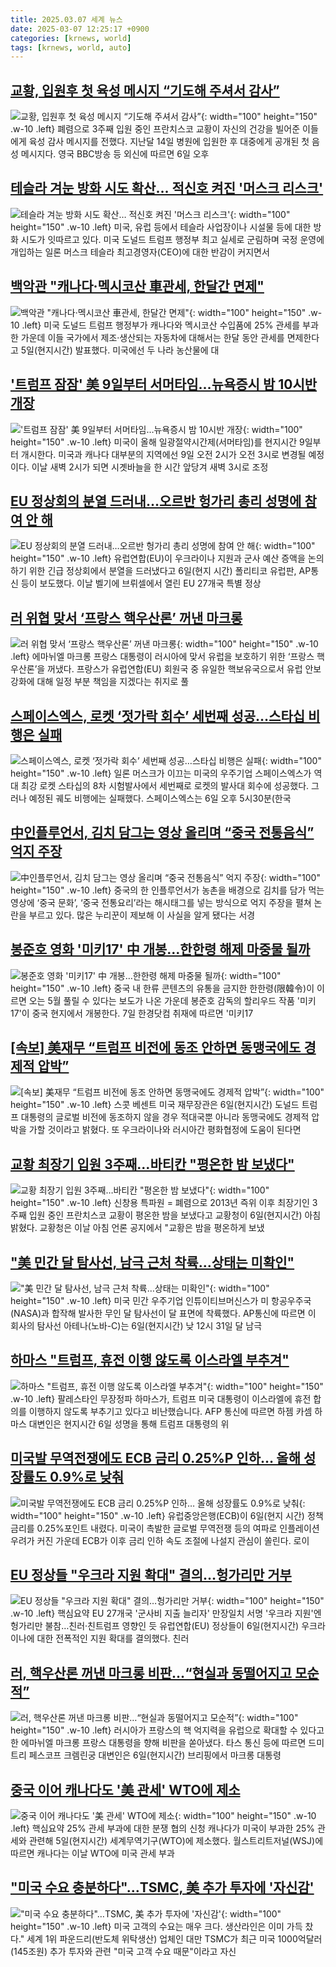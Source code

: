 ```yaml
---
title: 2025.03.07 세계 뉴스
date: 2025-03-07 12:25:17 +0900
categories: [krnews, world]
tags: [krnews, world, auto]
---
```

## [교황, 입원후 첫 육성 메시지 “기도해 주셔서 감사”](https://n.news.naver.com/mnews/article/020/0003619673)

![교황, 입원후 첫 육성 메시지 “기도해 주셔서 감사”](https://mimgnews.pstatic.net/image/origin/020/2025/03/07/3619673.jpg?type=nf220_150){: width="100" height="150" .w-10 .left}
폐렴으로 3주째 입원 중인 프란치스코 교황이 자신의 건강을 빌어준 이들에게 육성 감사 메시지를 전했다. 지난달 14일 병원에 입원한 후 대중에게 공개된 첫 음성 메시지다. 영국 BBC방송 등 외신에 따르면 6일 오후

## [테슬라 겨눈 방화 시도 확산… 적신호 켜진 '머스크 리스크'](https://n.news.naver.com/mnews/article/469/0000852278)

![테슬라 겨눈 방화 시도 확산… 적신호 켜진 '머스크 리스크'](https://mimgnews.pstatic.net/image/origin/469/2025/03/06/852278.jpg?type=nf220_150){: width="100" height="150" .w-10 .left}
미국, 유럽 등에서 테슬라 사업장이나 시설물 등에 대한 방화 시도가 잇따르고 있다. 미국 도널드 트럼프 행정부 최고 실세로 군림하며 국정 운영에 개입하는 일론 머스크 테슬라 최고경영자(CEO)에 대한 반감이 커지면서

## [백악관 "캐나다·멕시코산 車관세, 한달간 면제"](https://n.news.naver.com/mnews/article/008/0005162351)

![백악관 "캐나다·멕시코산 車관세, 한달간 면제"](https://mimgnews.pstatic.net/image/origin/008/2025/03/07/5162351.jpg?type=nf220_150){: width="100" height="150" .w-10 .left}
미국 도널드 트럼프 행정부가 캐나다와 멕시코산 수입품에 25% 관세를 부과한 가운데 이들 국가에서 제조·생산되는 자동차에 대해서는 한달 동안 관세를 면제한다고 5일(현지시간) 발표했다. 미국에선 두 나라 농산물에 대

## ['트럼프 잠잠' 美 9일부터 서머타임…뉴욕증시 밤 10시반 개장](https://n.news.naver.com/mnews/article/421/0008115095)

!['트럼프 잠잠' 美 9일부터 서머타임…뉴욕증시 밤 10시반 개장](https://mimgnews.pstatic.net/image/origin/421/2025/03/06/8115095.jpg?type=nf220_150){: width="100" height="150" .w-10 .left}
미국이 올해 일광절약시간제(서머타임)를 현지시간 9일부터 개시한다. 미국과 캐나다 대부분의 지역에선 9일 오전 2시가 오전 3시로 변경될 예정이다. 이날 새벽 2시가 되면 시곗바늘을 한 시간 앞당겨 새벽 3시로 조정

## [EU 정상회의 분열 드러내…오르반 헝가리 총리 성명에 참여 안 해](https://n.news.naver.com/mnews/article/003/0013105021)

![EU 정상회의 분열 드러내…오르반 헝가리 총리 성명에 참여 안 해](https://mimgnews.pstatic.net/image/origin/003/2025/03/07/13105021.jpg?type=nf220_150){: width="100" height="150" .w-10 .left}
유럽연합(EU)이 우크라이나 지원과 군사 예산 증액을 논의하기 위한 긴급 정상회에서 분열을 드러냈다고 6일(현지 시간) 폴리티코 유럽판, AP통신 등이 보도했다. 이날 벨기에 브뤼셀에서 열린 EU 27개국 특별 정상

## [러 위협 맞서 ‘프랑스 핵우산론’ 꺼낸 마크롱](https://n.news.naver.com/mnews/article/005/0001761538)

![러 위협 맞서 ‘프랑스 핵우산론’ 꺼낸 마크롱](https://mimgnews.pstatic.net/image/origin/005/2025/03/07/1761538.jpg?type=nf220_150){: width="100" height="150" .w-10 .left}
에마뉘엘 마크롱 프랑스 대통령이 러시아에 맞서 유럽을 보호하기 위한 ‘프랑스 핵우산론’을 꺼냈다. 프랑스가 유럽연합(EU) 회원국 중 유일한 핵보유국으로서 유럽 안보 강화에 대해 일정 부분 책임을 지겠다는 취지로 풀

## [스페이스엑스, 로켓 ‘젓가락 회수’ 세번째 성공…스타십 비행은 실패](https://n.news.naver.com/mnews/article/028/0002734472)

![스페이스엑스, 로켓 ‘젓가락 회수’ 세번째 성공…스타십 비행은 실패](https://mimgnews.pstatic.net/image/origin/028/2025/03/07/2734472.jpg?type=nf220_150){: width="100" height="150" .w-10 .left}
일론 머스크가 이끄는 미국의 우주기업 스페이스엑스가 역대 최강 로켓 스타십의 8차 시험발사에서 세번째로 로켓의 발사대 회수에 성공했다. 그러나 예정된 궤도 비행에는 실패했다. 스페이스엑스는 6일 오후 5시30분(한국

## [中인플루언서, 김치 담그는 영상 올리며 “중국 전통음식” 억지 주장](https://n.news.naver.com/mnews/article/081/0003523258)

![中인플루언서, 김치 담그는 영상 올리며 “중국 전통음식” 억지 주장](https://mimgnews.pstatic.net/image/origin/081/2025/03/07/3523258.jpg?type=nf220_150){: width="100" height="150" .w-10 .left}
중국의 한 인플루언서가 농촌을 배경으로 김치를 담가 먹는 영상에 ‘중국 문화’, ‘중국 전통요리’라는 해시태그를 넣는 방식으로 억지 주장을 펼쳐 논란을 부르고 있다. 많은 누리꾼이 제보해 이 사실을 알게 됐다는 서경

## [봉준호 영화 '미키17' 中 개봉…한한령 해제 마중물 될까](https://n.news.naver.com/mnews/article/015/0005103292)

![봉준호 영화 '미키17' 中 개봉…한한령 해제 마중물 될까](https://mimgnews.pstatic.net/image/origin/015/2025/03/07/5103292.jpg?type=nf220_150){: width="100" height="150" .w-10 .left}
중국 내 한류 콘텐츠의 유통을 금지한 한한령(限韓令)이 이르면 오는 5월 풀릴 수 있다는 보도가 나온 가운데 봉준호 감독의 할리우드 작품 '미키17'이 중국 현지에서 개봉한다. 7일 한경닷컴 취재에 따르면 '미키17

## [[속보] 美재무 “트럼프 비전에 동조 안하면 동맹국에도 경제적 압박”](https://n.news.naver.com/mnews/article/009/0005454748)

![[속보] 美재무 “트럼프 비전에 동조 안하면 동맹국에도 경제적 압박”](https://mimgnews.pstatic.net/image/origin/009/2025/03/07/5454748.jpg?type=nf220_150){: width="100" height="150" .w-10 .left}
스콧 베센트 미국 재무장관은 6일(현지시간) 도널드 트럼프 대통령의 글로벌 비전에 동조하지 않을 경우 적대국뿐 아니라 동맹국에도 경제적 압박을 가할 것이라고 밝혔다. 또 우크라이나와 러시아간 평화협정에 도움이 된다면

## [교황 최장기 입원 3주째…바티칸 "평온한 밤 보냈다"](https://n.news.naver.com/mnews/article/001/0015250539)

![교황 최장기 입원 3주째…바티칸 "평온한 밤 보냈다"](https://mimgnews.pstatic.net/image/origin/001/2025/03/06/15250539.jpg?type=nf220_150){: width="100" height="150" .w-10 .left}
신창용 특파원 = 폐렴으로 2013년 즉위 이후 최장기인 3주째 입원 중인 프란치스코 교황이 평온한 밤을 보냈다고 교황청이 6일(현지시간) 아침 밝혔다. 교황청은 이날 아침 언론 공지에서 "교황은 밤을 평온하게 보냈

## ["美 민간 달 탐사선, 남극 근처 착륙…상태는 미확인"](https://n.news.naver.com/mnews/article/119/0002930328)

!["美 민간 달 탐사선, 남극 근처 착륙…상태는 미확인"](https://mimgnews.pstatic.net/image/origin/119/2025/03/07/2930328.jpg?type=nf220_150){: width="100" height="150" .w-10 .left}
미국 민간 우주기업 인튜이티브머신스가 미 항공우주국(NASA)과 합작해 발사한 무인 달 탐사선이 달 표면에 착륙했다. AP통신에 따르면 이 회사의 탐사선 아테나(노바-C)는 6일(현지시간) 낮 12시 31일 달 남극

## [하마스 "트럼프, 휴전 이행 않도록 이스라엘 부추겨"](https://n.news.naver.com/mnews/article/214/0001409498)

![하마스 "트럼프, 휴전 이행 않도록 이스라엘 부추겨"](https://mimgnews.pstatic.net/image/origin/214/2025/03/06/1409498.jpg?type=nf220_150){: width="100" height="150" .w-10 .left}
팔레스타인 무장정파 하마스가, 트럼프 미국 대통령이 이스라엘에 휴전 합의를 이행하지 않도록 부추기고 있다고 비난했습니다. AFP 통신에 따르면 하젬 카셈 하마스 대변인은 현지시간 6일 성명을 통해 트럼프 대통령의 위

## [미국발 무역전쟁에도 ECB 금리 0.25%P 인하… 올해 성장률도 0.9%로 낮춰](https://n.news.naver.com/mnews/article/020/0003619517)

![미국발 무역전쟁에도 ECB 금리 0.25%P 인하… 올해 성장률도 0.9%로 낮춰](https://mimgnews.pstatic.net/image/origin/020/2025/03/06/3619517.jpg?type=nf220_150){: width="100" height="150" .w-10 .left}
유럽중앙은행(ECB)이 6일(현지 시간) 정책금리를 0.25%포인트 내렸다. 미국이 촉발한 글로벌 무역전쟁 등의 여파로 인플레이션 우려가 커진 가운데 ECB가 이후 금리 인하 속도 조절에 나설지 관심이 쏠린다. 로이

## [EU 정상들 "우크라 지원 확대" 결의…헝가리만 거부](https://n.news.naver.com/mnews/article/079/0003999283)

![EU 정상들 "우크라 지원 확대" 결의…헝가리만 거부](https://mimgnews.pstatic.net/image/origin/079/2025/03/07/3999283.jpg?type=nf220_150){: width="100" height="150" .w-10 .left}
핵심요약 EU 27개국 '군사비 지출 늘리자' 만장일치 서명 '우크라 지원'엔 헝가리만 불참…친러·친트럼프 영향인 듯 유럽연합(EU) 정상들이 6일(현지시간) 우크라이나에 대한 전폭적인 지원 확대를 결의했다. 친러

## [러, 핵우산론 꺼낸 마크롱 비판…“현실과 동떨어지고 모순적”](https://n.news.naver.com/mnews/article/025/0003425233)

![러, 핵우산론 꺼낸 마크롱 비판…“현실과 동떨어지고 모순적”](https://mimgnews.pstatic.net/image/origin/025/2025/03/07/3425233.jpg?type=nf220_150){: width="100" height="150" .w-10 .left}
러시아가 프랑스의 핵 억지력을 유럽으로 확대할 수 있다고 한 에마뉘엘 마크롱 프랑스 대통령을 향해 비판을 쏟아냈다. 타스 통신 등에 따르면 드미트리 페스코프 크렘린궁 대변인은 6일(현지시간) 브리핑에서 마크롱 대통령

## [중국 이어 캐나다도 '美 관세' WTO에 제소](https://n.news.naver.com/mnews/article/079/0003998993)

![중국 이어 캐나다도 '美 관세' WTO에 제소](https://mimgnews.pstatic.net/image/origin/079/2025/03/06/3998993.jpg?type=nf220_150){: width="100" height="150" .w-10 .left}
핵심요약 25% 관세 부과에 대한 분쟁 협의 신청 캐나다가 미국이 부과한 25% 관세와 관련해 5일(현지시간) 세계무역기구(WTO)에 제소했다. 월스트리트저널(WSJ)에 따르면 캐나다는 이날 WTO에 미국 관세 부과

## ["미국 수요 충분하다"…TSMC, 美 추가 투자에 '자신감'](https://n.news.naver.com/mnews/article/003/0013105754)

!["미국 수요 충분하다"…TSMC, 美 추가 투자에 '자신감'](https://mimgnews.pstatic.net/image/origin/003/2025/03/07/13105754.jpg?type=nf220_150){: width="100" height="150" .w-10 .left}
미국 고객의 수요는 매우 크다. 생산라인은 이미 가득 찼다." 세계 1위 파운드리(반도체 위탁생산) 업체인 대만 TSMC가 최근 미국 1000억달러(145조원) 추가 투자와 관련 "미국 고객 수요 때문"이라고 자신


